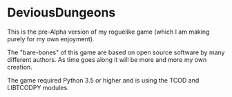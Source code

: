 # DeviousDungeons

This is the pre-Alpha version of my roguelike game (which I am making purely for my own enjoyment).

The "bare-bones" of this game are based on open source software by many different authors.  As time goes along it will be more and more my own creation.

The game required Python 3.5 or higher and is using the TCOD and LIBTCODPY modules.

